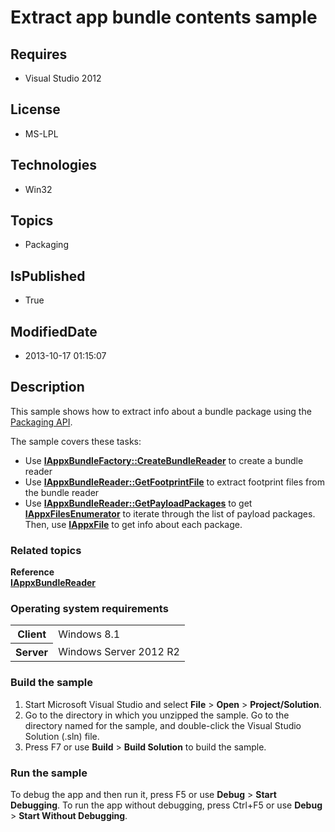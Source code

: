 # Extract app bundle contents sample
## Requires
* Visual Studio 2012
## License
* MS-LPL
## Technologies
* Win32
## Topics
* Packaging
## IsPublished
* True
## ModifiedDate
* 2013-10-17 01:15:07
## Description

<div id="mainSection">
<p>This sample shows how to extract info about a bundle package using the <a href="http://msdn.microsoft.com/en-us/library/windows/desktop/hh446766">
Packaging API</a>. </p>
<p>The sample covers these tasks:</p>
<ul>
<li>Use <a href="http://msdn.microsoft.com/en-us/library/windows/desktop/dn280279">
<b>IAppxBundleFactory::CreateBundleReader</b></a> to create a bundle reader </li><li>Use <a href="http://msdn.microsoft.com/en-us/library/windows/desktop/dn280298">
<b>IAppxBundleReader::GetFootprintFile</b></a> to extract footprint files from the bundle reader
</li><li>Use <a href="http://msdn.microsoft.com/en-us/library/windows/desktop/dn280301">
<b>IAppxBundleReader::GetPayloadPackages</b></a> to get <a href="http://msdn.microsoft.com/en-us/library/windows/desktop/hh446685">
<b>IAppxFilesEnumerator</b></a> to iterate through the list of payload packages. Then, use
<a href="http://msdn.microsoft.com/en-us/library/windows/desktop/hh446683"><b>IAppxFile</b></a> to get info about each package.
</li></ul>
<h3><a id="related_topics"></a>Related topics</h3>
<dl><dt><b>Reference</b> </dt><dt><a href="http://msdn.microsoft.com/en-us/library/windows/desktop/dn280296"><b>IAppxBundleReader</b></a>
</dt></dl>
<h3>Operating system requirements</h3>
<table>
<tbody>
<tr>
<th>Client</th>
<td><dt>Windows&nbsp;8.1 </dt></td>
</tr>
<tr>
<th>Server</th>
<td><dt>Windows Server&nbsp;2012&nbsp;R2 </dt></td>
</tr>
</tbody>
</table>
<h3>Build the sample</h3>
<p></p>
<ol>
<li>Start Microsoft Visual Studio and select <b>File</b> &gt; <b>Open</b> &gt; <b>
Project/Solution</b>. </li><li>Go to the directory in which you unzipped the sample. Go to the directory named for the sample, and double-click the Visual Studio Solution (.sln) file.
</li><li>Press F7 or use <b>Build</b> &gt; <b>Build Solution</b> to build the sample. </li></ol>
<p></p>
<h3>Run the sample</h3>
<p>To debug the app and then run it, press F5 or use <b>Debug</b> &gt; <b>Start Debugging</b>. To run the app without debugging, press Ctrl&#43;F5 or use
<b>Debug</b> &gt; <b>Start Without Debugging</b>. </p>
</div>
